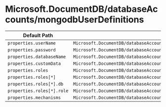 # Microsoft.DocumentDB/databaseAccounts/mongodbUserDefinitions

| Default Path | Alias |
|---|---|
| `properties.userName` | `Microsoft.DocumentDB/databaseAccounts/mongodbUserDefinitions/userName` |
| `properties.password` | `Microsoft.DocumentDB/databaseAccounts/mongodbUserDefinitions/password` |
| `properties.databaseName` | `Microsoft.DocumentDB/databaseAccounts/mongodbUserDefinitions/databaseName` |
| `properties.customData` | `Microsoft.DocumentDB/databaseAccounts/mongodbUserDefinitions/customData` |
| `properties.roles` | `Microsoft.DocumentDB/databaseAccounts/mongodbUserDefinitions/roles` |
| `properties.roles[*]` | `Microsoft.DocumentDB/databaseAccounts/mongodbUserDefinitions/roles[*]` |
| `properties.roles[*].db` | `Microsoft.DocumentDB/databaseAccounts/mongodbUserDefinitions/roles[*].db` |
| `properties.roles[*].role` | `Microsoft.DocumentDB/databaseAccounts/mongodbUserDefinitions/roles[*].role` |
| `properties.mechanisms` | `Microsoft.DocumentDB/databaseAccounts/mongodbUserDefinitions/mechanisms` |

